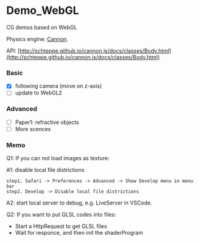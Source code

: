# Demo_WebGL

CG demos based on WebGL

Physics engine: [Cannon](https://github.com/schteppe/cannon.js).

API: [http://schteppe.github.io/cannon.js/docs/classes/Body.html](http://schteppe.github.io/cannon.js/docs/classes/Body.html)

### Basic

- [x] following camera (move on z-axis)
- [ ] update to WebGL2

### Advanced

- [ ] Paper1: refractive objects
- [ ] More scences

### Memo

Q1: If you can not load images as texture:

A1: disable local file districtions

```
step1. Safari -> Preferences -> Advanced -> Show Develop menu in menu bar
step2. Develop -> Disable local file districtions
```

A2: start local server to debug, e.g. LiveServer in VSCode.

Q2: If you want to put GLSL codes into files:

- Start a HttpRequest to get GLSL files
- Wait for responce, and then init the shaderProgram